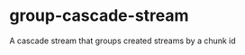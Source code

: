 group-cascade-stream
====================

A cascade stream that groups created streams by a chunk id
